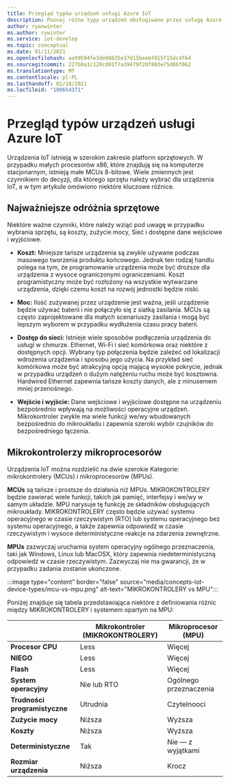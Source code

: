 ```yaml
---
title: Przegląd typów urządzeń usługi Azure IoT
description: Poznaj różne typy urządzeń obsługiwane przez usługę Azure IoT i dostępne narzędzia.
author: ryanwinter
ms.author: rywinter
ms.service: iot-develop
ms.topic: conceptual
ms.date: 01/11/2021
ms.openlocfilehash: aa99594fe3de98635e37d15beebf015f15dc4f64
ms.sourcegitcommit: 227b9a1c120cd01f7a39479f20f883e75d86f062
ms.translationtype: MT
ms.contentlocale: pl-PL
ms.lasthandoff: 02/18/2021
ms.locfileid: "100654371"
---
```

# <a name="overview-of-azure-iot-device-types"></a>Przegląd typów urządzeń usługi Azure IoT
Urządzenia IoT istnieją w szerokim zakresie platform sprzętowych. W przypadku małych procesorów x86, które znajdują się na komputerze stacjonarnym, istnieją małe MCUs 8-bitowe. Wiele zmiennych jest czynnikiem do decyzji, dla którego sprzętu należy wybrać dla urządzenia IoT, a w tym artykule omówiono niektóre kluczowe różnice.

## <a name="key-hardware-differentiators"></a>Najważniejsze odróżnia sprzętowe
Niektóre ważne czynniki, które należy wziąć pod uwagę w przypadku wybrania sprzętu, są koszty, zużycie mocy, Sieć i dostępne dane wejściowe i wyjściowe.

* **Koszt:** Mniejsze tańsze urządzenia są zwykle używane podczas masowego tworzenia produktu końcowego. Jednak ten rodzaj handlu polega na tym, że programowanie urządzenia może być droższe dla urządzenia z wysoce ograniczonymi ograniczeniami. Koszt programistyczny może być rozłożony na wszystkie wytwarzane urządzenia, dzięki czemu koszt na rozwój jednostki będzie niski.

* **Moc:** Ilość zużywanej przez urządzenie jest ważna, jeśli urządzenie będzie używać baterii i nie połączyło się z siatką zasilania. MCUs są często zaprojektowane dla małych scenariuszy zasilania i mogą być lepszym wyborem w przypadku wydłużenia czasu pracy baterii.

* **Dostęp do sieci:** Istnieje wiele sposobów podłączenia urządzenia do usługi w chmurze. Ethernet, Wi-Fi i sieć komórkowa oraz niektóre z dostępnych opcji. Wybrany typ połączenia będzie zależeć od lokalizacji wdrożenia urządzenia i sposobu jego użycia. Na przykład sieć komórkowa może być atrakcyjną opcją mającą wysokie pokrycie, jednak w przypadku urządzeń o dużym natężeniu ruchu może być kosztowna. Hardwired Ethernet zapewnia tańsze koszty danych, ale z minusemem mniej przenośnego.

* **Wejście i wyjście:** Dane wejściowe i wyjściowe dostępne na urządzeniu bezpośrednio wpływają na możliwości operacyjne urządzeń. Mikrokontroler zwykle ma wiele funkcji we/wy wbudowanych bezpośrednio do mikroukładu i zapewnia szeroki wybór czujników do bezpośredniego łączenia.

## <a name="microcontrollers-vs-microprocessors"></a>Mikrokontrolerzy mikroprocesorów
Urządzenia IoT można rozdzielić na dwie szerokie Kategorie: mikrokontrolery (MCUs) i mikroprocesorów (MPUs).

**MCUs** są tańsze i prostsze do działania niż MPUs. MIKROKONTROLERY będzie zawierać wiele funkcji, takich jak pamięć, interfejsy i we/wy w samym układzie. MPU narysuje tę funkcję ze składników obsługujących mikroukłady. MIKROKONTROLERY często będzie używać systemu operacyjnego w czasie rzeczywistym (RTO) lub systemu operacyjnego bez systemu operacyjnego, a także zapewnia odpowiedź w czasie rzeczywistym i wysoce deterministyczne reakcje na zdarzenia zewnętrzne.

**MPUs** zazwyczaj uruchamia system operacyjny ogólnego przeznaczenia, taki jak Windows, Linux lub MacOSX, który zapewnia niedeterministyczną odpowiedź w czasie rzeczywistym. Zazwyczaj nie ma gwarancji, że w przypadku zadania zostanie ukończone. 

:::image type="content" border="false" source="media/concepts-iot-device-types/mcu-vs-mpu.png" alt-text="MIKROKONTROLERY vs MPU":::

Poniżej znajduje się tabela przedstawiająca niektóre z definiowania różnic między MIKROKONTROLERY i systemem opartym na MPU:

||Mikrokontroler (MIKROKONTROLERY)|Mikroprocesor (MPU)|
|-|-|-|
|**Procesor CPU**| Less | Więcej |
|**NIEGO**| Less | Więcej |
|**Flash**| Less | Więcej |
|**System operacyjny**| Nie lub RTO | Ogólnego przeznaczenia |
|**Trudności programistyczne**| Utrudnia |  Czytelnooci |
|**Zużycie mocy**| Niższa | Wyższa |
|**Koszty**| Niższa | Wyższa |
|**Deterministyczne**| Tak | Nie — z wyjątkami|
|**Rozmiar urządzenia**| Niższa | Krocz |
